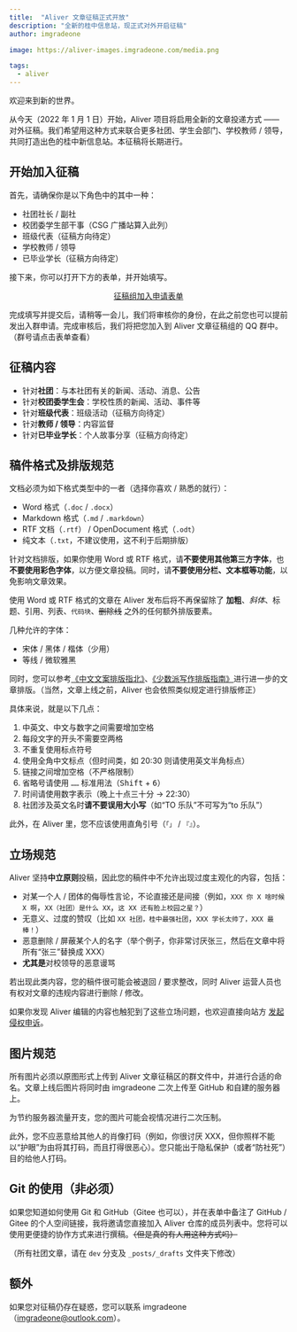 ```yaml
---
title:  "Aliver 文章征稿正式开放"
description: "全新的桂中信息站，现正式对外开启征稿"
author: imgradeone

image: https://aliver-images.imgradeone.com/media.png

tags:
  - aliver
---
```


欢迎来到新的世界。

从今天（2022 年 1 月 1 日）开始，Aliver 项目将启用全新的文章投递方式 —— 对外征稿。我们希望用这种方式来联合更多社团、学生会部门、学校教师 / 领导，共同打造出色的桂中新信息站。本征稿将长期进行。

## 开始加入征稿

首先，请确保你是以下角色中的其中一种：

- 社团社长 / 副社
- 校团委学生部干事（CSG 广播站算入此列）
- 班级代表（征稿方向待定）
- 学校教师 / 领导
- 已毕业学长（征稿方向待定）

接下来，你可以打开下方的表单，并开始填写。

<div style="text-align: center">
  <p><a rel="nofollow noopener noreferrer" target="_blank" href="https://wj.qq.com/s2/9539365/ab13/" class="button suggested">征稿组加入申请表单</a></p>
</div>

完成填写并提交后，请稍等一会儿，我们将审核你的身份，在此之前您也可以提前发出入群申请。完成审核后，我们将把您加入到 Aliver 文章征稿组的 QQ 群中。（群号请点击表单查看）

## 征稿内容

- 针对**社团**：与本社团有关的新闻、活动、消息、公告
- 针对**校团委学生会**：学校性质的新闻、活动、事件等
- 针对**班级代表**：班级活动（征稿方向待定）
- 针对**教师 / 领导**：内容监督
- 针对**已毕业学长**：个人故事分享（征稿方向待定）

## 稿件格式及排版规范

文档必须为如下格式类型中的一者（选择你喜欢 / 熟悉的就行）：

- Word 格式（`.doc` / `.docx`）
- Markdown 格式（`.md` / `.markdown`）
- RTF 文档（`.rtf`） / OpenDocument 格式（`.odt`）
- 纯文本（`.txt`，不建议使用，这不利于后期排版）

针对文档排版，如果你使用 Word 或 RTF 格式，请**不要使用其他第三方字体**，也**不要使用彩色字体**，以方便文章投稿。同时，请**不要使用分栏、文本框等功能**，以免影响文章效果。

使用 Word 或 RTF 格式的文章在 Aliver 发布后将不再保留除了 **加粗**、*斜体*、标题、引用、列表、`代码块`、~~删除线~~ 之外的任何额外排版要素。

几种允许的字体：

- 宋体 / 黑体 / 楷体（少用）
- 等线 / 微软雅黑

同时，您可以参考[《中文文案排版指北》](https://github.com/mzlogin/chinese-copywriting-guidelines)、[《少数派写作排版指南》](https://sspai.com/post/37815)进行进一步的文章排版。（当然，文章上线之前，Aliver 也会依照类似规定进行排版修正）

具体来说，就是以下几点：

1. 中英文、中文与数字之间需要增加空格
1. 每段文字的开头不需要空两格
1. 不重复使用标点符号
1. 使用全角中文标点（但时间类，如 20:30 则请使用英文半角标点）
1. 链接之间增加空格（不严格限制）
1. 省略号请使用 `……` 标准用法（<kbd>Shift</kbd> + <kbd>6</kbd>）
1. 时间请使用数字表示（晚上十点三十分 → 22:30）
1. 社团涉及英文名时**请不要误用大小写**（如“TO 乐队”不可写为“to 乐队”）

此外，在 Aliver 里，您不应该使用直角引号（`「」` / `『』`）。

## 立场规范
Aliver 坚持**中立原则**投稿，因此您的稿件中不允许出现过度主观化的内容，包括：

- 对某一个人 / 团体的侮辱性言论，不论直接还是间接（例如，`XXX 你 X 啥时候 X 啊`，`XX（社团）是什么 XX`，`这 XX 还有脸上校园之星？`）
- 无意义、过度的赞叹（比如 `XX 社团，桂中最强社团`，`XXX 学长太帅了，XXX 最棒！`）
- 恶意删除 / 屏蔽某个人的名字（举个例子，你非常讨厌张三，然后在文章中将所有“张三”替换成 XXX）
- **尤其是**对校领导的恶意谩骂

若出现此类内容，您的稿件很可能会被退回 / 要求整改，同时 Aliver 运营人员也有权对文章的违规内容进行删除 / 修改。

如果你发现 Aliver 编辑的内容也触犯到了这些立场问题，也欢迎直接向站方 [发起侵权申诉](https://glzx.xyz/helloworld/#侵权申诉)。

## 图片规范

所有图片必须以原图形式上传到 Aliver 文章征稿区的群文件中，并进行合适的命名。文章上线后图片将同时由 imgradeone 二次上传至 GitHub 和自建的服务器上。

为节约服务器流量开支，您的图片可能会视情况进行二次压制。

此外，您不应恶意给其他人的肖像打码（例如，你很讨厌 XXX，但你照样不能以“护眼”为由将其打码，而且打得很恶心）。您只能出于隐私保护（或者“防社死”）目的给他人打码。

## Git 的使用（非必须）

如果您知道如何使用 Git 和 GitHub（Gitee 也可以），并在表单中备注了 GitHub / Gitee 的个人空间链接，我将邀请您直接加入 Aliver 仓库的成员列表中。您将可以使用更便捷的协作方式来进行撰稿。~~（但是真的有人用这种方式吗）~~

（所有社团文章，请在 `dev` 分支及 `_posts/_drafts` 文件夹下修改）

## 额外

如果您对征稿仍存在疑惑，您可以联系 imgradeone（[imgradeone@outlook.com](mailto:imgradeone@outlook.com)）。
